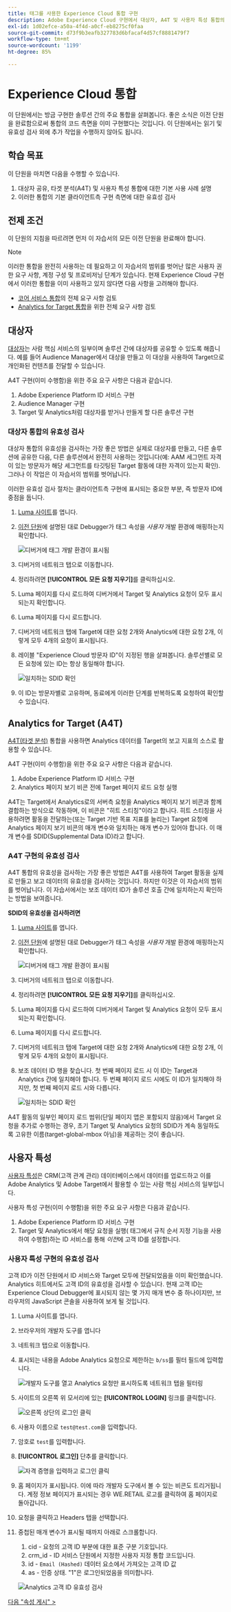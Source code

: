 ```yaml
---
title: 태그를 사용한 Experience Cloud 통합 구현
description: Adobe Experience Cloud 구현에서 대상자, A4T 및 사용자 특성 통합의 유효성을 검사하는 방법을 알아봅니다. 이 단원은 웹 사이트에서 Experience Cloud 구현 자습서의 일부입니다.
exl-id: 1d02efce-a50a-4f4d-a0cf-eb8275cf0faa
source-git-commit: d73f9b3eafb327783d6bfacaf4d57cf8881479f7
workflow-type: tm+mt
source-wordcount: '1199'
ht-degree: 85%

---
```


# Experience Cloud 통합

이 단원에서는 방금 구현한 솔루션 간의 주요 통합을 살펴봅니다. 좋은 소식은 이전 단원을 완료함으로써 통합의 코드 측면을 이미 구현했다는 것입니다. 이 단원에서는 읽기 및 유효성 검사 외에 추가 작업을 수행하지 않아도 됩니다.

## 학습 목표

이 단원을 마치면 다음을 수행할 수 있습니다.

1. 대상자 공유, 타겟 분석(A4T) 및 사용자 특성 통합에 대한 기본 사용 사례 설명
1. 이러한 통합의 기본 클라이언트측 구현 측면에 대한 유효성 검사

## 전제 조건

이 단원의 지침을 따르려면 먼저 이 자습서의 모든 이전 단원을 완료해야 합니다.

>[!NOTE]
>
>이러한 통합을 완전히 사용하는 데 필요하고 이 자습서의 범위를 벗어난 많은 사용자 권한 요구 사항, 계정 구성 및 프로비저닝 단계가 있습니다. 현재 Experience Cloud 구현에서 이러한 통합을 이미 사용하고 있지 않다면 다음 사항을 고려해야 합니다.
>
>* [코어 서비스 통합](https://experienceleague.adobe.com/en/docs/core-services/interface/services/getting-started)의 전체 요구 사항 검토
>* [Analytics for Target 통합](https://experienceleague.adobe.com/en/docs/target/using/integrate/a4t/before-implement)을 위한 전체 요구 사항 검토

## 대상자

[대상자](https://experienceleague.adobe.com/en/docs/core-services/interface/services/audiences/overview)는 사람 핵심 서비스의 일부이며 솔루션 간에 대상자를 공유할 수 있도록 해줍니다. 예를 들어 Audience Manager에서 대상을 만들고 이 대상을 사용하여 Target으로 개인화된 컨텐츠를 전달할 수 있습니다.

A4T 구현(이미 수행함)을 위한 주요 요구 사항은 다음과 같습니다.

1. Adobe Experience Platform ID 서비스 구현
1. Audience Manager 구현
1. Target 및 Analytics처럼 대상자를 받거나 만들게 할 다른 솔루션 구현

### 대상자 통합의 유효성 검사

대상자 통합의 유효성을 검사하는 가장 좋은 방법은 실제로 대상자를 만들고, 다른 솔루션에 공유한 다음, 다른 솔루션에서 완전히 사용하는 것입니다(예: AAM 세그먼트 자격이 있는 방문자가 해당 세그먼트를 타깃팅된 Target 활동에 대한 자격이 있는지 확인). 그러나 이 작업은 이 자습서의 범위를 벗어납니다.

이러한 유효성 검사 절차는 클라이언트측 구현에 표시되는 중요한 부분, 즉 방문자 ID에 중점을 둡니다.

1. [Luma 사이트](https://luma.enablementadobe.com/content/luma/us/en.html)를 엽니다.

1. [이전 단원](switch-environments.md)에 설명된 대로 Debugger가 태그 속성을 *사용자* 개발 환경에 매핑하는지 확인합니다.

   ![디버거에 태그 개발 환경이 표시됨](images/switchEnvironments-debuggerOnWeRetail.png)

1. 디버거의 네트워크 탭으로 이동합니다.

1. 정리하려면 **[!UICONTROL 모든 요청 지우기]**&#x200B;를 클릭하십시오.

1. Luma 페이지를 다시 로드하여 디버거에서 Target 및 Analytics 요청이 모두 표시되는지 확인합니다.

1. Luma 페이지를 다시 로드합니다.

1. 디버거의 네트워크 탭에 Target에 대한 요청 2개와 Analytics에 대한 요청 2개, 이렇게 모두 4개의 요청이 표시됩니다.

1. 레이블 &quot;Experience Cloud 방문자 ID&quot;이 지정된 행을 살펴봅니다. 솔루션별로 모든 요청에 있는 ID는 항상 동일해야 합니다.

   ![일치하는 SDID 확인](images/integrations-matchingECIDs.png)

1. 이 ID는 방문자별로 고유하며, 동료에게 이러한 단계를 반복하도록 요청하여 확인할 수 있습니다.

## Analytics for Target (A4T)

[A4T(타겟 분석)](https://experienceleague.adobe.com/docs/target/using/integrate/a4t/a4t.html) 통합을 사용하면 Analytics 데이터를 Target의 보고 지표의 소스로 활용할 수 있습니다.

A4T 구현(이미 수행함)을 위한 주요 요구 사항은 다음과 같습니다.

1. Adobe Experience Platform ID 서비스 구현
1. Analytics 페이지 보기 비콘 전에 Target 페이지 로드 요청 실행

A4T는 Target에서 Analytics로의 서버측 요청을 Analytics 페이지 보기 비콘과 함께 결합하는 방식으로 작동하며, 이 비콘은 &quot;히트 스티칭&quot;이라고 합니다. 히트 스티칭을 사용하려면 활동을 전달하는(또는 Target 기반 목표 지표를 늘리는) Target 요청에 Analytics 페이지 보기 비콘의 매개 변수와 일치하는 매개 변수가 있어야 합니다. 이 매개 변수를 SDID(Supplemental Data ID)라고 합니다.

### A4T 구현의 유효성 검사

A4T 통합의 유효성을 검사하는 가장 좋은 방법은 A4T를 사용하여 Target 활동을 실제로 만들고 보고 데이터의 유효성을 검사하는 것입니다. 하지만 이것은 이 자습서의 범위를 벗어납니다. 이 자습서에서는 보조 데이터 ID가 솔루션 호출 간에 일치하는지 확인하는 방법을 보여줍니다.

**SDID의 유효성을 검사하려면**

1. [Luma 사이트](https://luma.enablementadobe.com/content/luma/us/en.html)를 엽니다.

1. [이전 단원](switch-environments.md)에 설명된 대로 Debugger가 태그 속성을 *사용자* 개발 환경에 매핑하는지 확인합니다.

   ![디버거에 태그 개발 환경이 표시됨](images/switchEnvironments-debuggerOnWeRetail.png)

1. 디버거의 네트워크 탭으로 이동합니다.

1. 정리하려면 **[!UICONTROL 모든 요청 지우기]**&#x200B;를 클릭하십시오.

1. Luma 페이지를 다시 로드하여 디버거에서 Target 및 Analytics 요청이 모두 표시되는지 확인합니다.

1. Luma 페이지를 다시 로드합니다.

1. 디버거의 네트워크 탭에 Target에 대한 요청 2개와 Analytics에 대한 요청 2개, 이렇게 모두 4개의 요청이 표시됩니다.

1. 보조 데이터 ID 행을 찾습니다. 첫 번째 페이지 로드 시 이 ID는 Target과 Analytics 간에 일치해야 합니다. 두 번째 페이지 로드 시에도 이 ID가 일치해야 하지만, 첫 번째 페이지 로드 시와 다릅니다.

   ![일치하는 SDID 확인](images/integrations-matchingSDIDs.png)

A4T 활동의 일부인 페이지 로드 범위(단일 페이지 앱은 포함되지 않음)에서 Target 요청을 추가로 수행하는 경우, 초기 Target 및 Analytics 요청의 SDID가 계속 동일하도록 고유한 이름(target-global-mbox 아님)을 제공하는 것이 좋습니다.

## 사용자 특성

[사용자 특성](https://experienceleague.adobe.com/docs/core-services/interface/customer-attributes/attributes.html?lang=ko-KR)은 CRM(고객 관계 관리) 데이터베이스에서 데이터를 업로드하고 이를 Adobe Analytics 및 Adobe Target에서 활용할 수 있는 사람 핵심 서비스의 일부입니다.

사용자 특성 구현(이미 수행함)을 위한 주요 요구 사항은 다음과 같습니다.

1. Adobe Experience Platform ID 서비스 구현
1. Target 및 Analytics에서 해당 요청을 실행( 태그에서 규칙 순서 지정 기능을 사용하여 수행함)하는 ID 서비스를 통해 *이전*&#x200B;에 고객 ID를 설정합니다.

### 사용자 특성 구현의 유효성 검사

고객 ID가 이전 단원에서 ID 서비스와 Target 모두에 전달되었음을 이미 확인했습니다. Analytics 히트에서도 고객 ID의 유효성을 검사할 수 있습니다.
현재 고객 ID는 Experience Cloud Debugger에 표시되지 않는 몇 가지 매개 변수 중 하나이지만, 브라우저의 JavaScript 콘솔을 사용하여 보게 될 것입니다.

1. Luma 사이트를 엽니다.
1. 브라우저의 개발자 도구를 엽니다
1. 네트워크 탭으로 이동합니다.
1. 표시되는 내용을 Adobe Analytics 요청으로 제한하는 `b/ss`를 필터 필드에 입력합니다.

   ![개발자 도구를 열고 Analytics 요청만 표시하도록 네트워크 탭을 필터링](images/aam-openTheJSConsole.png)

1. 사이트의 오른쪽 위 모서리에 있는 **[!UICONTROL LOGIN]** 링크를 클릭합니다.

   ![오른쪽 상단의 로그인 클릭](images/idservice-loginNav.png)

1. 사용자 이름으로 `test@test.com`을 입력합니다.
1. 암호로 `test`를 입력합니다.
1. **[!UICONTROL 로그인]** 단추를 클릭합니다.

   ![자격 증명을 입력하고 로그인 클릭](images/idservice-login.png)

1. 홈 페이지가 표시됩니다. 이에 따라 개발자 도구에서 볼 수 있는 비콘도 트리거됩니다. 계정 정보 페이지가 표시되는 경우 WE.RETAIL 로고를 클릭하여 홈 페이지로 돌아갑니다.
1. 요청을 클릭하고 Headers 탭을 선택합니다.
1. 중첩된 매개 변수가 표시될 때까지 아래로 스크롤합니다.
   1. cid - 요청의 고객 ID 부분에 대한 표준 구분 기호입니다.
   1. crm_id - ID 서비스 단원에서 지정한 사용자 지정 통합 코드입니다.
   1. id - `Email (Hashed)` 데이터 요소에서 가져오는 고객 ID 값
   1. as - 인증 상태. &quot;1&quot;은 로그인되었음을 의미합니다.

   ![Analytics 고객 ID 유효성 검사](images/integrations-analyticsCustomerIDValidation.png)

[다음 &quot;속성 게시&quot; >](publish.md)
